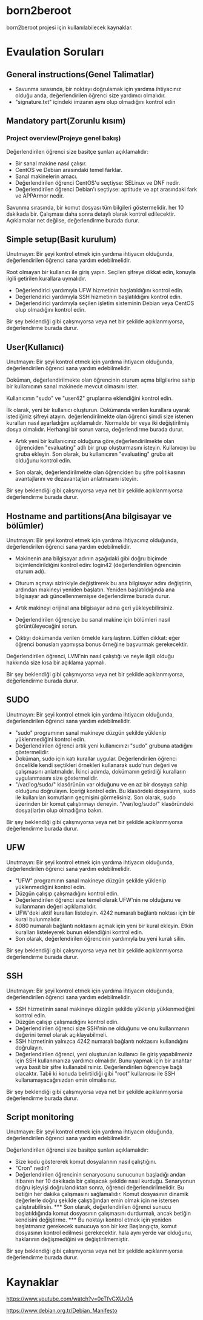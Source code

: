 # born2beroot
born2beroot projesi için kullanılabilecek kaynaklar.

# Evaulation Soruları

## General instructions(Genel Talimatlar)

* Savunma sırasında, bir noktayı doğrulamak için yardıma ihtiyacınız olduğu anda, değerlendirilen öğrenci size yardımcı olmalıdır.
* "signature.txt" içindeki imzanın aynı olup olmadığını kontrol edin

## Mandatory part(Zorunlu kısım)

### Project overview(Projeye genel bakış)

Değerlendirilen öğrenci size basitçe şunları açıklamalıdır:

* Bir sanal makine nasıl çalışır.
* CentOS ve Debian arasındaki temel farklar.
* Sanal makinelerin amacı.
* Değerlendirilen öğrenci CentOS'u seçtiyse: SELinux ve DNF nedir.
* Değerlendirilen öğrenci Debian'ı seçtiyse:
aptitude ve apt arasındaki fark ve APPArmor nedir.

Savunma sırasında, bir komut dosyası tüm bilgileri göstermelidir.
her 10 dakikada bir. Çalışması daha sonra detaylı olarak kontrol edilecektir.
Açıklamalar net değilse, değerlendirme burada durur.

## Simple setup(Basit kurulum)

Unutmayın: Bir şeyi kontrol etmek için yardıma ihtiyacın olduğunda, değerlendirilen öğrenci
sana yardım edebilmelidir.

Root olmayan bir kullanıcı ile giriş yapın.
Seçilen şifreye dikkat edin, konuyla ilgili getirilen kurallara uymalıdır.
* Değerlendirici yardımıyla UFW hizmetinin başlatıldığını kontrol edin.
* Değerlendirici yardımıyla SSH hizmetinin başlatıldığını kontrol edin.
* Değerlendirici yardımıyla seçilen işletim sisteminin Debian veya CentOS olup olmadığını kontrol edin.

Bir şey beklendiği gibi çalışmıyorsa veya net bir şekilde açıklanmıyorsa, değerlendirme burada durur.

## User(Kullanıcı)

Unutmayın: Bir şeyi kontrol etmek için yardıma ihtiyacın olduğunda, değerlendirilen öğrenci sana yardım edebilmelidir.

Doküman, değerlendirilmekte olan öğrencinin oturum açma bilgilerine sahip bir kullanıcının sanal makinede mevcut olmasını ister.

Kullanıcının "sudo" ve "user42" gruplarına eklendiğini kontrol edin.

İlk olarak, yeni bir kullanıcı oluşturun. Dokümanda verilen kurallara uyarak istediğiniz şifreyi atayın.
değerlendirilmekte olan öğrenci şimdi size istenen kuralları nasıl ayarladığını açıklamalıdır.
Normalde bir veya iki değiştirilmiş dosya olmalıdır. Herhangi bir sorun varsa, değerlendirme burada durur.

* Artık yeni bir kullanıcınız olduğuna göre,değerlendirilmekte olan öğrenciden "evaluating" adlı bir grup oluşturmasını isteyin.
Kullanıcıyı bu gruba ekleyin. Son olarak, bu kullanıcının "evaluating" gruba ait olduğunu kontrol edin.

* Son olarak, değerlendirilmekte olan öğrenciden bu şifre politikasının avantajlarını ve dezavantajları anlatmasını isteyin.

Bir şey beklendiği gibi çalışmıyorsa veya net bir şekilde açıklanmıyorsa değerlendirme burada durur.

## Hostname and partitions(Ana bilgisayar ve bölümler)

Unutmayın: Bir şeyi kontrol etmek için yardıma ihtiyacınız olduğunda, değerlendirilen öğrenci
sana yardım edebilmelidir.

* Makinenin ana bilgisayar adının aşağıdaki gibi doğru biçimde biçimlendirildiğini kontrol edin:
login42 (değerlendirilen öğrencinin oturum adı).

*  Oturum açmayı sizinkiyle değiştirerek bu ana bilgisayar adını değiştirin, ardından makineyi yeniden başlatın.
Yeniden başlatıldığında ana bilgisayar adı güncellenmemişse değerlendirme burada durur.
* Artık makineyi orijinal ana bilgisayar adına geri yükleyebilirsiniz.
* Değerlendirilen öğrenciye bu sanal makine için bölümleri nasıl görüntüleyeceğini sorun.
* Çıktıyı dokümanda verilen örnekle karşılaştırın. Lütfen dikkat: eğer öğrenci bonusları yapmışsa bonus örneğine başvurmak gerekecektir.

Değerlendirilen öğrenci, LVM'nin nasıl çalıştığı ve neyle ilgili olduğu hakkında size kısa bir açıklama yapmalı.

Bir şey beklendiği gibi çalışmıyorsa veya net bir şekilde açıklanmıyorsa, değerlendirme burada durur.

## SUDO

Unutmayın: Bir şeyi kontrol etmek için yardıma ihtiyacın olduğunda, değerlendirilen öğrenci
sana yardım edebilmelidir.

* "sudo" programının sanal makineye düzgün şekilde yüklenip yüklenmediğini kontrol edin.
* Değerlendirilen öğrenci artık yeni kullanıcınızı "sudo" grubuna atadığını göstermelidir.
* Doküman, sudo için katı kurallar uygular. Değerlendirilen öğrenci öncelikle kendi seçtikleri örnekleri kullanarak sudo'nun değeri ve çalışmasını anlatmalıdır.
İkinci adımda, dokümanın getirdiği kuralların uygulanmasını size göstermelidir.
* "/var/log/sudo/" klasörünün var olduğunu ve en az bir dosyaya sahip olduğunu doğrulayın. İçeriği kontrol edin. Bu klasördeki dosyaların, sudo ile kullanılan komutların geçmişini görmelisiniz.
Son olarak, sudo üzerinden bir komut çalıştırmayı deneyin. "/var/log/sudo/" klasöründeki dosya(lar)ın olup olmadığına bakın.

Bir şey beklendiği gibi çalışmıyorsa veya net bir şekilde açıklanmıyorsa değerlendirme burada durur.

## UFW 

Unutmayın: Bir şeyi kontrol etmek için yardıma ihtiyacın olduğunda, değerlendirilen öğrenci
sana yardım edebilmelidir.

* "UFW" programının sanal makineye düzgün şekilde yüklenip yüklenmediğini kontrol edin.
* Düzgün çalışıp çalışmadığını kontrol edin.
* Değerlendirilen öğrenci size temel olarak UFW'nin ne olduğunu ve kullanmanın değeri açıklamalıdır.
* UFW'deki aktif kuralları listeleyin. 4242 numaralı bağlantı noktası için bir kural bulunmalıdır.
* 8080 numaralı bağlantı noktasını açmak için yeni bir kural ekleyin. Etkin kuralları listeleyerek bunun eklendiğini kontrol edin.
* Son olarak, değerlendirilen öğrencinin yardımıyla bu yeni kuralı silin.

Bir şey beklendiği gibi çalışmıyorsa veya net bir şekilde açıklanmıyorsa değerlendirme burada durur.

## SSH

Unutmayın: Bir şeyi kontrol etmek için yardıma ihtiyacın olduğunda, değerlendirilen öğrenci
sana yardım edebilmelidir.

* SSH hizmetinin sanal makineye düzgün şekilde yüklenip yüklenmediğini kontrol edin.
* Düzgün çalışıp çalışmadığını kontrol edin.
* Değerlendirilen öğrenci size SSH'nin ne olduğunu ve onu kullanmanın değerini temel olarak açıklayabilmeli.
* SSH hizmetinin yalnızca 4242 numaralı bağlantı noktasını kullandığını doğrulayın.
* Değerlendirilen öğrenci, yeni oluşturulan kullanıcı ile giriş yapabilmeniz için SSH kullanmanıza yardımcı olmalıdır.
Bunu yapmak için bir anahtar veya basit bir şifre kullanabilirsiniz. Değerlendirilen öğrenciye bağlı olacaktır.
Tabii ki konuda belirtildiği gibi "root" kullanıcısı ile SSH kullanamayacağınızdan emin olmalısınız.


Bir şey beklendiği gibi çalışmıyorsa veya net bir şekilde açıklanmıyorsa değerlendirme burada durur.

## Script monitoring

Unutmayın: Bir şeyi kontrol etmek için yardıma ihtiyacın olduğunda, değerlendirilen öğrenci
sana yardım edebilmelidir.

Değerlendirilen öğrenci size basitçe şunları açıklamalıdır:
* Size kodu göstererek komut dosyalarının nasıl çalıştığını.
* "Cron" nedir?
* Değerlendirilen öğrencinin senaryosunu sunucunun başladığı andan itibaren her 10 dakikada bir çalışacak şekilde nasıl kurduğu.
Senaryonun doğru işleyişi doğrulandıktan sonra, öğrenci değerlendirilmelidir.
Bu betiğin her dakika çalışmasını sağlamalıdır. 
Komut dosyasının dinamik değerlerle doğru şekilde çalıştığından emin olmak için ne istersen çalıştırabilirsin. *** Son olarak, değerlendirilen öğrenci sunucu başlatıldığında komut dosyasının çalışmasını durdurmalı, ancak betiğin kendisini değiştirme. *** Bu noktayı kontrol etmek için yeniden başlatmanız gerekecek sunucuya son bir kez Başlangıçta, komut dosyasının kontrol edilmesi gerekecektir. hala aynı yerde var olduğunu, haklarının değişmediğini ve
değiştirilmemiştir.

Bir şey beklendiği gibi çalışmıyorsa veya net bir şekilde açıklanmıyorsa değerlendirme burada durur.


# Kaynaklar

https://www.youtube.com/watch?v=0eTfvCXUv0A

https://www.debian.org.tr/Debian_Manifesto